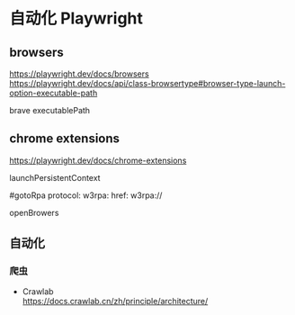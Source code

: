 
# 自动化 Playwright


## browsers
https://playwright.dev/docs/browsers
https://playwright.dev/docs/api/class-browsertype#browser-type-launch-option-executable-path

brave  executablePath

## chrome extensions
https://playwright.dev/docs/chrome-extensions

launchPersistentContext


<a href="w3rpa://" id="gotoRpa"></a>
#gotoRpa
protocol: w3rpa:
href: w3rpa://

openBrowers





## 自动化

### 爬虫
- Crawlab   
https://docs.crawlab.cn/zh/principle/architecture/
